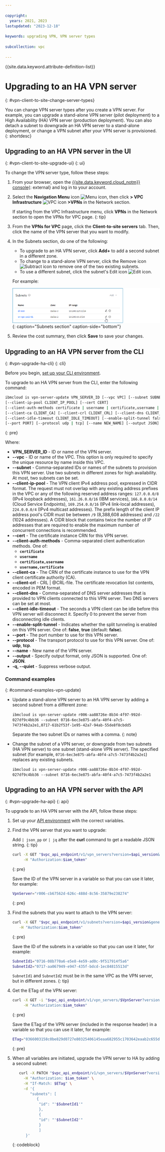 ```yaml
---

copyright:
  years: 2021, 2023
lastupdated: "2023-12-18"

keywords: upgrading VPN, VPN server types

subcollection: vpc

---
```


{{site.data.keyword.attribute-definition-list}}

# Upgrading to an HA VPN server
{: #vpn-client-to-site-change-server-types}

You can change VPN server types after you create a VPN server. For example, you can upgrade a stand-alone VPN server (pilot deployment) to a High Availability (HA) VPN server (production deployment). You can also detach a subnet to downgrade an HA VPN server to a stand-alone deployment, or change a VPN subnet after your VPN server is provisioned.
{: shortdesc}

## Upgrading to an HA VPN server in the UI
{: #vpn-client-to-site-upgrade-ui}
{: ui}

To change the VPN server type, follow these steps:

1. From your browser, open the [{{site.data.keyword.cloud_notm}} console](/login){: external} and log in to your account.
1. Select the **Navigation Menu** icon ![Menu icon](../../icons/icon_hamburger.svg), then click **> VPC Infrastructure** ![VPC icon](../../icons/vpc.svg) **>VPNs** in the Network section.

    If starting from the VPC Infrastructure menu, click **VPNs** in the Network section to open the VPNs for VPC page.
    {: tip}

1. From the **VPNs for VPC** page, click the **Client-to-site servers** tab. Then, click the name of the VPN server that you want to modify.
1. In the Subnets section, do one of the following:

   * To upgrade to an HA VPN server, click **Add+** to add a second subnet in a different zone.
   * To change to a stand-alone VPN server, click the Remove icon ![Subtract icon](../../icons/subtract-alt.svg) to remove one of the two existing subnets.
   * To use a different subnet, click the subnet's Edit icon ![Edit icon](../../icons/edit-tagging.svg).

   For example:

   ![Subnets section](images/vpn-change-subnets.png){: caption="Subnets section" caption-side="bottom"}

1. Review the cost summary, then click **Save** to save your changes.

## Upgrading to an HA VPN server from the CLI
{: #vpn-upgrade-ha-cli}
{: cli}

Before you begin, [set up your CLI environment](/docs/vpc?topic=vpc-set-up-environment&interface=cli).

To upgrade to an HA VPN server from the CLI, enter the following command:

```sh
ibmcloud is vpn-server-update VPN_SERVER_ID [--vpc VPC] [--subnet SUBNET]
[--client-ip-pool CLIENT_IP_POOL] [--cert CERT]
[--client-auth-methods certificate | username | certificate,username | username,certificate]
[--client-ca CLIENT_CA] [--client-crl CLIENT_CRL] [--client-dns CLIENT_DNS]
[--client-idle-timeout CLIENT_IDLE_TIMEOUT] [--enable-split-tunnel false | true]
[--port PORT] [--protocol udp | tcp] [--name NEW_NAME] [--output JSON] [-q, --quiet]
```
{: pre}

Where:

* **VPN_SERVER_ID** - ID or name of the VPN server.
* **--vpc** - ID or name of the VPC. This option is only required to specify the unique resource by name inside this VPC.
* **--subnet** - Comma-separated IDs or names of the subnets to provision this VPN server. Use two subnets in different zones for high availability. At most, two subnets can be set.
* **--client-ip-pool** - The VPN client IPv4 address pool, expressed in CIDR format. The request must not overlap with any existing address prefixes in the VPC or any of the following reserved address ranges: `127.0.0.0/8` (IPv4 loopback addresses), `161.26.0.0/16` (IBM services), `166.8.0.0/14` (Cloud Service Endpoints), `169.254.0.0/16` (IPv4 link-local addresses), `224.0.0.0/4` (IPv4 multicast addresses). The prefix length of the client IP address pool's CIDR must be between `/9` (8,388,608 addresses) and `/22` (1024 addresses). A CIDR block that contains twice the number of IP addresses that are required to enable the maximum number of concurrent connections is recommended.
* **--cert** - The certificate instance CRN for this VPN server.
* **--client-auth-methods** - Comma-separated client authentication methods. One of:
    * **`certificate`**
    * **`username`**
    * **`certificate,username`**
    * **`username,certificate`**
* **--client-ca** - The CRN of the certificate instance to use for the VPN client certificate authority (CA).
* **--client-crl** - CRL | @CRL-file. The certificate revocation list contents, encoded in PEM format.
* **--client-dns** - Comma-separated of DNS server addresses that is provided to VPN clients connected to this VPN server. Two DNS servers can be set at most.
* **--client-idle-timeout** - The seconds a VPN client can be idle before this VPN server will disconnect it. Specify 0 to prevent the server from disconnecting idle clients.
* **--enable-split-tunnel** - Indicates whether the split tunneling is enabled on this VPN server. One of: **false**, **true** (default: **false**).
* **--port** - The port number to use for this VPN server.
* **--protocol** - The transport protocol to use for this VPN server. One of: **udp**, **tcp**.
* **--name** - New name of the VPN server.
* **--output** - Specify output format, only JSON is supported. One of: **JSON**.
* **-q, --quiet** - Suppress verbose output.

### Command examples
{: #command-examples-vpn-update}

- Update a stand-alone VPN server to an HA VPN server by adding a second subnet from a different zone:

   `ibmcloud is vpn-server-update r006-aa88726e-8b34-4f97-992d-027df9c4bb36 --subnet 0716-6ec3e875-abfa-40f4-a7c5-7473f4b2a2e1,0717-61b2f53f-1e95-42a7-94ab-55de8f8cbdd5`

   Separate the two subnet IDs or names with a comma.
   {: note}

- Change the subnet of a VPN server, or downgrade from two subnets (HA VPN server) to one subnet (stand-alone VPN server). The specified subnet (for example, `0716-6ec3e875-abfa-40f4-a7c5-7473f4b2a2e1`) replaces any existing subnets.

   `ibmcloud is vpn-server-update r006-aa88726e-8b34-4f97-992d-027df9c4bb36 --subnet 0716-6ec3e875-abfa-40f4-a7c5-7473f4b2a2e1`

## Upgrading to an HA VPN server with the API
{: #vpn-upgrade-ha-api}
{: api}

To upgrade to an HA VPN server with the API, follow these steps:

1. Set up your [API environment](/docs/vpc?topic=vpc-set-up-environment#api-prerequisites-setup) with the correct variables.
1. Find the VPN server that you want to upgrade:

   Add ` | json_pp ` or ` | jq ` after the **curl** command to get a readable JSON string.
   {: tip}

   ```bash
   curl -X GET "$vpc_api_endpoint/v1/vpn_servers?version=$api_version&generation=2" \
        -H "Authorization:$iam_token"
   ```
   {: pre}

   Save the ID of the VPN server in a variable so that you can use it later, for example:

   ```bash
   VpnServer="r006-cb67562d-626c-488d-8c56-35879e238274"
   ```
   {: pre}

1. Find the subnets that you want to attach to the VPN server:

   ```bash
   curl -X GET "$vpc_api_endpoint/v1/subnets?version=$api_version&generation=2" \
      -H "Authorization:$iam_token"
   ```
   {: pre}

   Save the ID of the subnets in a variable so that you can use it later, for example:

   ```sh
   SubnetId1="0716-08b770a6-e5e8-4e59-ad0c-9f517914f5a6"
   SubnetId2="0717-aa067949-e947-435f-bdcd-1ec84815513d"
   ```

   `SubnetId1` and `SubnetId2` must be in the same VPC as the VPN server, but in different zones.
   {: tip}

1. Get the ETag of the VPN server:

   ```bash
   curl -X GET -i "$vpc_api_endpoint/v1/vpn_servers/$VpnServer?version=$api_version&generation=2" \
        -H "Authorization:$iam_token"
   ```
   {: pre}

   Save the ETag of the VPN server (included in the response header) in a variable so that you can use it later, for example:

   ```sh
   ETag="0366003158c0be829d0727e80325406145eaa682955c1703642eaab2c655d609"
   ```
   {: pre}

1. When all variables are initiated, upgrade the VPN server to HA by adding a second subnet:

   ```sh
      curl -X PATCH "$vpc_api_endpoint/v1/vpn_servers/$VpnServer?version=$api_version&generation=2" \
        -H "Authorization: $iam_token" \
        -H "If-Match: $ETag" \
        -d '{
           "subnets": [
              {
               "id": "'$SubnetId1'"
               },
               {
               "id": "'$SubnetId2'"
               }
               ]
         }'
   ```
   {: codeblock}
